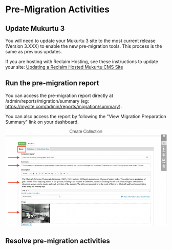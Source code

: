 # Pre-Migration Activities

## Update Mukurtu 3

You will need to update your Mukurtu 3 site to the most current release (Version 3.XXX) to enable the new pre-migration tools. This process is the same as previous updates. 

If you are hosting with Reclaim Hosting, see these instructions to update your site: [Updating a Reclaim Hosted Mukurtu CMS Site](https://mukurtu.org/support/updating-a-reclaim-hosted-mukurtu-cms-site/)

## Run the pre-migration report

You can access the pre-migration report directly at /admin/reports/migration/summary (eg: https://mysite.com/admin/reports/migration/summary).

You can also access the report by following the "View Migration Preparation Summary" link on your dashboard.

![creating a collection 02](../embeds/creatingcollections02.png)

## Resolve pre-migration activities

